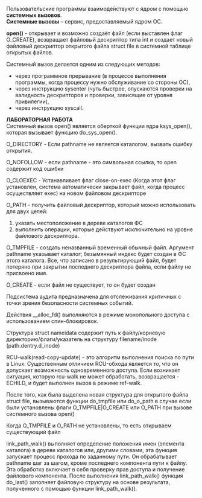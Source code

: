 Пользовательские программы взаимодействуют с ядром с помощью **системных вызовов**.  
**Системные вызовы** – сервис, предоставляемый ядром ОС.  

**open()** - открывает и возможно создаёт файл (если выставлен флаг O_CREATE), возвращает файловый дескриптор типа int
и создает новый файловый дескриптор открытого файла struct file в системной таблице открытых файлов.  

Системный вызов делается одним из следующих методов:
* через программное прерывание (в процессе выполнения программы, когда процессу нужно обслуживание со стороны ОС),
* через инструкцию sysenter (чуть быстрее, опускаются проверки на валидность дескрипторов и проверки, зависящие от
уровня привилегии),
* через инструкцию syscall.  

**ЛАБОРАТОРНАЯ РАБОТА**  
Системный вызов open() является оберткой функции ядра ksys_open(), которая вызывает функцию do_sys_open().

O_DIRECTORY - Если pathname не является каталогом, вызвать ошибку открытия.

O_NOFOLLOW  - если pathname - это символьная ссылка, то open содержит код ошибки

O_CLOEXEC   - Устанавливает флаг close-on-exec (Когда этот флаг установлен, система автоматически закрывает файл, 
когда процесс осуществляет exec) на новом файловом дескрипторе

O_PATH - получить файловый дескриптор, который можно использовать для двух целей: 
1. указать местоположение в дереве каталогов ФС
2. выполнить операции, которые действуют исключительно на уровне файлового дескриптора.

O_TMPFILE - создать неназванный временный обычный файл. Аргумент pathname указывает каталог; 
безымянный индекс будет создан в ФС этого каталога. Все, что записано в результирующий файл, 
будет потеряно при закрытии последнего дескриптора файла, если файлу не присвоено имя.

O_CREATE - если файл не существует, то он будет создан
 
Подсистема аудита предназначена для отслеживания критичных с точки зрения безопасности системных событий. 

Действия __alloc_fd() выполняются в режиме монопольного доступа с использованием спин-блокировок.

Структура struct nameidata содержит путь к файлу/корневую директорию/флаги/указатель на структуру filename/inode 
(path.dentry.d_inode)

RCU-walk(read-copy-update) - это алгоритм выполнения поиска по пути в Linux. Существенным отличием RCU-обхода является то, 
что он допускает возможность одновременного доступа. Если возникает ситуация, которую rcu-walk не может обработать, 
возвращается - ECHILD, и будет выполнен вызов в режиме ref-walk.

После того, как была выделена новая структура для открытого файла struct file, вызываются функции do_tmpfile или 
do_o_path в случае если были установлены флаги O_TMPFILE|O_CREATE или O_PATH при вызове системного вызова open()

Когда O_TMPFILE и O_PATH не установлены, то есть открываем существующий файл

link_path_walk() выполняет определение положения имен (элемента каталога) в дереве каталогов или, другими словами, 
эта функция запускает процесс прохода по заданному пути. Он обрабатывает pathname шаг за шагом, 
кроме последнего компонента пути к файлу. Эта обработка включает в себя проверку прав доступа и 
получение файлового компонента. 
После выполнения link_path_walk() функция do_last() заполняет файловую структуру на основе результата, 
полученного с помощью функции link_path_walk().
